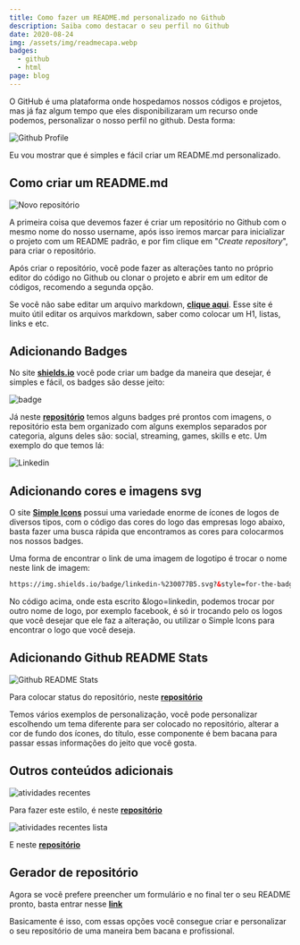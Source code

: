 ```yaml
---
title: Como fazer um README.md personalizado no Github
description: Saiba como destacar o seu perfil no Github
date: 2020-08-24
img: /assets/img/readmecapa.webp
badges:
  - github
  - html
page: blog
---
```

O GitHub é uma plataforma onde hospedamos nossos códigos e projetos, mas já faz algum tempo que eles disponibilizaram um recurso onde podemos, personalizar o nosso perfil no github. Desta forma:

![Github Profile](assets/img/readme.webp "Github Profile")

Eu vou mostrar que é simples e fácil criar um README.md personalizado.

## Como criar um README.md

![Novo repositório](assets/img/repositorio.webp "Novo repositório")

A primeira coisa que devemos fazer é criar um repositório no Github com o mesmo nome do nosso username, após isso iremos marcar para inicializar o projeto com um README padrão, e por fim clique em "*Create repository*", para criar o repositório.

Após criar o repositório, você pode fazer as alterações tanto no próprio editor do código no Github ou clonar o projeto e abrir em um editor de códigos, recomendo a segunda opção.

Se você não sabe editar um arquivo markdown, <a href="https://guides.github.com/features/mastering-markdown/" alt="Markdown Tutorial" rel="noopener noreferrer" target="_blank">**clique aqui**</a>. Esse site é muito útil editar os arquivos markdown, saber como colocar um H1, listas, links e etc.

## Adicionando Badges

No site <a href="https://shields.io/" alt="Shields.io" rel="noopener noreferrer" target="_blank">**shields.io**</a> você pode criar um badge da maneira que desejar, é simples e fácil, os badges são desse jeito:

![badge](https://img.shields.io/badge/badge-este%20%C3%A9%20um%20badge-red "Badge")

Já neste <a href="https://github.com/alexandresanlim/Badges4-README.md-Profile" alt="Badges4" rel="noopener noreferrer" target="_blank">**repositório**</a> temos alguns badges pré prontos com imagens, o repositório esta bem organizado com alguns exemplos separados por categoria, alguns deles são: social, streaming, games, skills e etc. Um exemplo do que temos lá:

![Linkedin](https://img.shields.io/badge/linkedin-%230077B5.svg?&style=for-the-badge&logo=linkedin&logoColor=white "Linkedin")

## Adicionando cores e imagens svg

O site <a href="https://simpleicons.org/" alt="Simple Icons" rel="noopener noreferrer" target="_blank">**Simple Icons**</a> possui uma variedade enorme de ícones de logos de diversos tipos, com o código das cores do logo das empresas logo abaixo, basta fazer uma busca rápida que encontramos as cores para colocarmos nos nossos badges.

Uma forma de encontrar o link de uma imagem de logotipo é trocar o nome neste link de imagem:

```html
https://img.shields.io/badge/linkedin-%230077B5.svg?&style=for-the-badge&logo=linkedin&logoColor=white
```

No código acima, onde esta escrito &logo=linkedin, podemos trocar por outro nome de logo, por exemplo facebook, é só ir trocando pelo os logos que você desejar que ele faz a alteração, ou utilizar o Simple Icons para encontrar o logo que você deseja.

## Adicionando Github README Stats

![Github README Stats](assets/img/mostusedlanguages.webp "Github README Stats")

Para colocar status do repositório, neste <a href="https://github.com/anuraghazra/github-readme-stats/blob/master/docs/readme_pt-BR.md" alt="Stats" rel="noopener noreferrer" target="_blank">**repositório**</a>

Temos vários exemplos de personalização, você pode personalizar escolhendo um tema diferente para ser colocado no repositório, alterar a cor de fundo dos ícones, do título, esse componente é bem bacana para passar essas informações do jeito que você gosta.

## Outros conteúdos adicionais

![atividades recentes](assets/img/atividades-adicionais.webp "atividades recentes")

Para fazer este estilo, é neste <a href="https://github.com/anmol098/waka-readme-stats" alt="Atividades Recentes" rel="noopener noreferrer" target="_blank">**repositório**</a>

![atividades recentes lista](assets/img/recentactivity.webp "atividades recentes lista")

E neste <a href="https://github.com/jamesgeorge007/github-activity-readme" alt="Atividades Recentes" rel="noopener noreferrer" target="_blank">**repositório**</a>

## Gerador de repositório

Agora se você prefere preencher um formulário e no final ter o seu README pronto, basta entrar nesse <a href="https://rahuldkjain.github.io/gh-profile-readme-generator/" alt="Atividades Recentes" rel="noopener noreferrer" target="_blank">**link**</a>

Basicamente é isso, com essas opções você consegue criar e personalizar o seu repositório de uma maneira bem bacana e profissional.